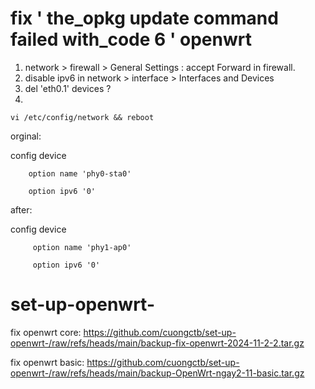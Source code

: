  # fix ' the_opkg update command failed with_code 6 ' openwrt
 1. network > firewall > General Settings : accept Forward in firewall.
 2. disable ipv6 in network > interface > Interfaces and Devices
3. del 'eth0.1' devices ?
 4.  
```
vi /etc/config/network && reboot
```
orginal:

config device

        option name 'phy0-sta0'
        
        option ipv6 '0'
        
after:

config device

         option name 'phy1-ap0' 
         
         option ipv6 '0'


# set-up-openwrt-

fix openwrt core:
https://github.com/cuongctb/set-up-openwrt-/raw/refs/heads/main/backup-fix-openwrt-2024-11-2-2.tar.gz

fix openwrt basic:
https://github.com/cuongctb/set-up-openwrt-/raw/refs/heads/main/backup-OpenWrt-ngay2-11-basic.tar.gz

